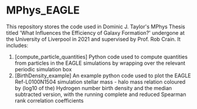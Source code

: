 # MPhys_EAGLE

This repository stores the code used in Dominic J. Taylor's MPhys Thesis titled 'What Influences the Efficiency of Galaxy Formation?' undergone at the University of Liverpool in 2021 and supervised by Prof. Rob Crain. It includes:

1) [compute_particle_quantities] Python code used to compute quantities from particles in the EAGLE simulations by wrapping over the relevant periodic simulation box
2) [BirthDensity_example] An example python code used to plot the EAGLE Ref-L0100N1504 simulation stellar mass - halo mass relation coloured by (log10 of the) Hydrogen number birth density and the median subtracted version, with the running complete and reduced Spearman rank correlation coefficients
